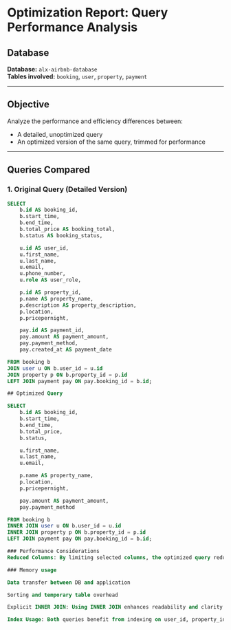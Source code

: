# Optimization Report: Query Performance Analysis

## Database
**Database:** `alx-airbnb-database`  
**Tables involved:** `booking`, `user`, `property`, `payment`

---

## Objective
Analyze the performance and efficiency differences between:

- A detailed, unoptimized query  
- An optimized version of the same query, trimmed for performance

---

## Queries Compared

### 1. Original Query (Detailed Version)

```sql
SELECT 
    b.id AS booking_id,
    b.start_time,
    b.end_time,
    b.total_price AS booking_total,
    b.status AS booking_status,

    u.id AS user_id,
    u.first_name,
    u.last_name,
    u.email,
    u.phone_number,
    u.role AS user_role,

    p.id AS property_id,
    p.name AS property_name,
    p.description AS property_description,
    p.location,
    p.pricepernight,

    pay.id AS payment_id,
    pay.amount AS payment_amount,
    pay.payment_method,
    pay.created_at AS payment_date

FROM booking b
JOIN user u ON b.user_id = u.id
JOIN property p ON b.property_id = p.id
LEFT JOIN payment pay ON pay.booking_id = b.id;

## Optimized Query

SELECT 
    b.id AS booking_id,
    b.start_time,
    b.end_time,
    b.total_price,
    b.status,

    u.first_name,
    u.last_name,
    u.email,

    p.name AS property_name,
    p.location,
    p.pricepernight,

    pay.amount AS payment_amount,
    pay.payment_method

FROM booking b
INNER JOIN user u ON b.user_id = u.id
INNER JOIN property p ON b.property_id = p.id
LEFT JOIN payment pay ON pay.booking_id = b.id;

### Performance Considerations
Reduced Columns: By limiting selected columns, the optimized query reduces:

### Memory usage

Data transfer between DB and application

Sorting and temporary table overhead

Explicit INNER JOIN: Using INNER JOIN enhances readability and clarity for the query planner.

Index Usage: Both queries benefit from indexing on user_id, property_id, and booking_id. The optimized query is more efficient due to fewer columns being handled.

